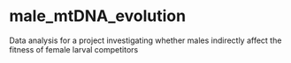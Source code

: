 # male_mtDNA_evolution
Data analysis for a project investigating whether males indirectly affect the fitness of female larval competitors

